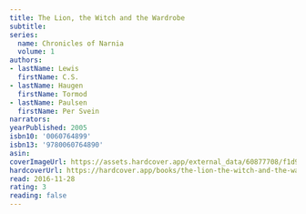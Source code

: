 ```yaml
---
title: The Lion, the Witch and the Wardrobe
subtitle:
series:
  name: Chronicles of Narnia
  volume: 1
authors:
- lastName: Lewis
  firstName: C.S.
- lastName: Haugen
  firstName: Tormod
- lastName: Paulsen
  firstName: Per Svein
narrators:
yearPublished: 2005
isbn10: '0060764899'
isbn13: '9780060764890'
asin:
coverImageUrl: https://assets.hardcover.app/external_data/60877708/f1d9dbbb3a71caa5e5b7aaf137be0d63fc49573b.jpeg
hardcoverUrl: https://hardcover.app/books/the-lion-the-witch-and-the-wardrobe/editions/17578806
read: 2016-11-28
rating: 3
reading: false
---
```

